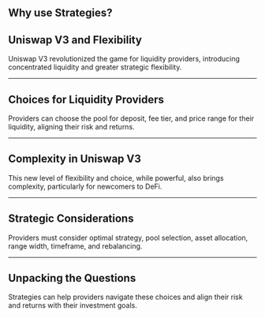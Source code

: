 ## Why use Strategies?


## Uniswap V3 and Flexibility

Uniswap V3 revolutionized the game for liquidity providers, introducing concentrated liquidity and greater strategic flexibility.


    


---
## Choices for Liquidity Providers

Providers can choose the pool for deposit, fee tier, and price range for their liquidity, aligning their risk and returns.


    


---
## Complexity in Uniswap V3

This new level of flexibility and choice, while powerful, also brings complexity, particularly for newcomers to DeFi.


    


---
## Strategic Considerations

Providers must consider optimal strategy, pool selection, asset allocation, range width, timeframe, and rebalancing.


    


---
## Unpacking the Questions

Strategies can help providers navigate these choices and align their risk and returns with their investment goals.


    
   